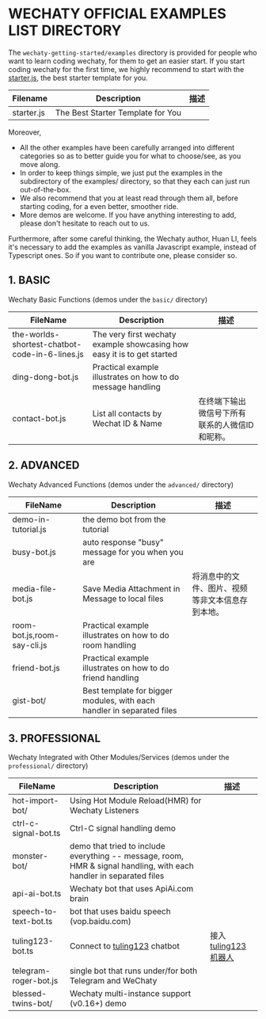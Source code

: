 # WECHATY OFFICIAL EXAMPLES LIST DIRECTORY

The `wechaty-getting-started/examples` directory is provided for people who want to learn coding wechaty, for them to get an easier start. If you start coding wechaty for the first time, we highly recommend to start with the [starter.js](starter.js), the best starter template for you.

| Filename        | Description | 描述 |
| ---             | ---         | ---         |
| starter.js      | The Best Starter Template for You | |

Moreover,

- All the other examples have been carefully arranged into different categories so as to better guide you for what to choose/see, as you move along.
- In order to keep things simple, we just put the examples in the subdirectory of the examples/ directory, so that they each can just run out-of-the-box.
- We also recommend that you at least read through them all, before starting coding, for a even better, smoother ride.
- More demos are welcome. If you have anything interesting to add, please don't hesitate to reach out to us.

Furthermore, after some careful thinking, the Wechaty author, Huan LI, feels it's necessary to add the examples as vanilla Javascript example, instead of Typescript ones. So if you want to contribute one, please consider so. 

## 1. BASIC

Wechaty Basic Functions (demos under the `basic/` directory)

| FileName            | Description | 描述 |
| ---                 | ---   | ---         |
| the-worlds-shortest-chatbot-code-in-6-lines.js | The very first wechaty example showcasing how easy it is to get started | |
| ding-dong-bot.js | Practical example illustrates on how to do message handling | |
| contact-bot.js      | List all contacts by Wechat ID & Name | 在终端下输出微信号下所有联系的人微信ID和昵称。|

## 2. ADVANCED

Wechaty Advanced Functions (demos under the `advanced/` directory)

| FileName            | Description | 描述 |
| ---                 | ---   | ---         |
| demo-in-tutorial.js | the demo bot from the tutorial | |
| busy-bot.js | auto response "busy" message for you when you are | |
| media-file-bot.js   | Save Media Attachment in Message to local files | 将消息中的文件、图片、视频等非文本信息存到本地。 |
| room-bot.js,room-say-cli.js | Practical example illustrates on how to do room handling | |
| friend-bot.js | Practical example illustrates on how to do friend handling | |
| gist-bot/ | Best template for bigger modules, with each handler in separated files | |

## 3. PROFESSIONAL

Wechaty Integrated with Other Modules/Services (demos under the `professional/` directory)

| FileName            | Description | 描述 |
| ---                 | ---   | ---         |
| hot-import-bot/ | Using Hot Module Reload(HMR) for Wechaty Listeners |  |
| ctrl-c-signal-bot.ts | Ctrl-C signal handling demo | |
| monster-bot/ | demo that tried to include everything -- message, room, HMR & signal handling, with each handler in separated files  |  |
| api-ai-bot.ts | Wechaty bot that uses ApiAi.com brain |  |
| speech-to-text-bot.ts | bot that uses baidu speech (vop.baidu.com) |  |
| tuling123-bot.ts    | Connect to [tuling123](http://www.tuling123.com/) chatbot | 接入[tuling123机器人](http://www.tuling123.com/) |
| telegram-roger-bot.js | single bot that runs under/for both Telegram and WeChaty  |  |
| blessed-twins-bot/ | Wechaty multi-instance support (v0.16+) demo |  |
